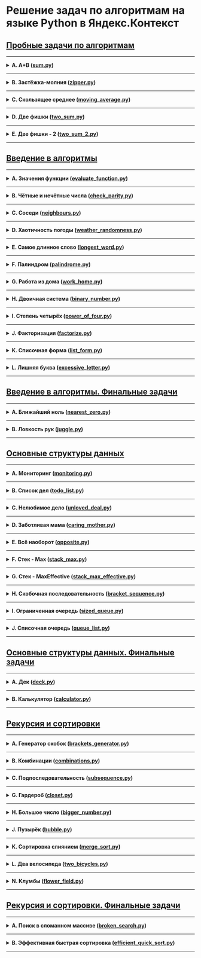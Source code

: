 # Решение задач по алгоритмам на языке Python в Яндекс.Контекст
## [Пробные задачи по алгоритмам](https://contest.yandex.ru/contest/26365/problems/)

---

<details>
  <summary>
    <b>
      A. A+B (<a href="sprint_0/sum.py">sum.py</a>)
    </b>
  </summary>

В задаче вам придётся прочитать два числа и сложить их. Результат необходимо
вывести на стандартный поток вывода или в файл, указанный в условии задачи.

### Формат ввода
В первой строке задано первое число, во второй – второе. Оба числа лежат в
диапазоне от −10<sup>9</sup> до 10<sup>9</sup>.

### Формат вывода
Выведите единственное число – результат сложения двух чисел.

### Пример 1
| Ввод      | Вывод |
|:----------|:------|
| 12<br/>90 | 102   |

### Пример 2
| Ввод         | Вывод |
|:-------------|:------|
| 200<br/>-200 | 0     |

### Пример 3
| Ввод                      |   Вывод    |
|---------------------------|:----------:|
| 1000000000<br/>1000000000 | 2000000000 |
</details>

---
<details>
  <summary>
    <b>
      B. Застёжка-молния (<a href="sprint_0/zipper.py">zipper.py</a>)
    </b>
  </summary>

Даны два массива чисел длины *n*. Составьте из них один массив длины *2n*, в
котором числа из входных массивов чередуются (первый - второй - первый -
второй - ...). При этом относительный порядок следования чисел из одного
массива должен быть сохранён.

### Формат ввода
В первой строке записано целое число *n* – длина каждого из массивов,
*1 ≤ n ≤ 1000*. Во второй строке записано n чисел из первого массива, через
пробел. В третьей строке – *n* чисел из второго массива. Значения всех чисел -
натуральные и не превосходят *1000*.

### Формат вывода
Выведите *2n* чисел из объединённого массива через пробел.

### Пример 1
| Ввод                  | Вывод       |
|:----------------------|:------------|
| 3<br/>1 2 3<br/>4 5 6 | 1 4 2 5 3 6 |

### Пример 2
| Ввод          | Вывод |
|:--------------|:------|
| 1<br/>1<br/>2 | 1 2   |

### Пример 3
| Ввод                  | Вывод       |
|:----------------------|:------------|
| 3<br/>1 8 9<br/>2 3 1 | 1 2 8 3 9 1 |
</details>

---
<details>
  <summary>
    <b>
      C. Скользящее среднее
      (<a href="sprint_0/moving_average.py">moving_average.py</a>)
    </b>
  </summary>

Вам дана статистика по числу запросов в секунду к вашему любимому
рекомендательному сервису. Измерения велись *n* секунд. В секунду *i* поступает
*q<sub>i</sub>* запросов. Примените метод скользящего среднего с длиной окна *k* к этим
данным и выведите результат.

### Формат ввода
В первой строке передаётся натуральное число *n*, количество секунд, в течение
которых велись измерения. *1 ≤ n ≤ 10<sup>5</sup>*. Во второй строке через
пробел записаны *n* целых неотрицательных чисел *q<sub>i</sub>*, каждое лежит
в диапазоне от *0* до *10<sup>3</sup>*. В третьей строке записано натуральное
число *k (1 ≤ k ≤ n)* - окно сглаживания.

### Формат вывода
Выведите через пробел результат применения метода скользящего среднего к серии
измерений. Должно быть выведено *n - k + 1* элементов, каждый элемент -
вещественное (дробное) число.

### Пример 1
| Ввод                      | Вывод           |
|:--------------------------|:----------------|
| 7<br/>1 2 3 4 5 6 7<br/>4 | 2.5 3.5 4.5 5.5 |

### Пример 2
| Ввод                          | Вывод                                                |
|:------------------------------|:-----------------------------------------------------|
| 9<br/>9 3 2 0 1 5 1 0 0<br/>3 | 4.6666666667 1.666666667 1 2 2.333333335 2 0.3333333 |

### Пример 3
| Ввод                  | Вывод |
|:----------------------|:------|
| 5<br/>1 2 3 4 5<br/>5 | 3     |
</details>

---
<details>
  <summary>
    <b>
      D. Две фишки (<a href="sprint_0/two_sum.py">two_sum.py</a>)
    </b>
  </summary>

Рита и Гоша играют в игру. У Риты есть *n* фишек, на каждой из которых написано
количество очков. Сначала Гоша называет число *k*, затем Рита должна выбрать
две фишки, сумма очков на которых равна заданному числу. Рите надоело искать
фишки самой, и она решила применить свои навыки программирования для решения
этой задачи. Помогите ей написать программу для поиска нужных фишек.

### Формат ввода
В первой строке записано количество фишек *n*, *2 ≤ n ≤ 10<sup>4<sup>*.
Во второй строке записано *n* целых чисел - очки на фишках Риты в диапазоне от
*-10<sup>5</sup>* до *10<sup>5</sup>*.
В третьей строке - загаданное Гошей целое число *k*,
*-10<sup>5</sup>* ≤ k ≤ *10<sup>5</sup>*.

### Формат вывода
Нужно вывести два числа - очки на двух фишках, в сумме дающие *k*.
Если таких пар несколько, то можно вывести любую из них.
Если таких пар не существует, то вывести «None».

### Пример 1
| Ввод                         | Вывод |
|:-----------------------------|:------|
| 6<br/>-1 -1 -9 -7 3 -6<br/>2 | -1 3  |

### Пример 2
| Ввод                            | Вывод |
|:--------------------------------|:------|
| 8<br/>6 2 8 -3 1 1 6 10<br/>100 | None  |
</details>

---
<details>
  <summary>
    <b>
      E. Две фишки - 2 (<a href="sprint_0/two_sum_2.py">two_sum_2.py</a>)
    </b>
  </summary>

Рита и Гоша играют в игру. У Риты есть *n* фишек, на каждой из которых написано
количество очков. Фишки лежат на столе в порядке неубывания очков на них.
Сначала Гоша называет число *k*, затем Рита должна выбрать две фишки, сумма
очков на которых равна заданному числу.

Рите надоело искать фишки самой, и она решила применить свои навыки
программирования для решения этой задачи. Помогите ей написать программу для
поиска нужных фишек. 

### Формат ввода
В первой строке записано количество фишек *n*, *2 ≤ n ≤ 10<sup>5<sup>*.
Во второй строке записано *n* целых чисел - очки на фишках Риты в диапазоне от
*-10<sup>5</sup>* до *10<sup>5</sup>*.
В третьей строке - загаданное Гошей целое число *k*,
*-10<sup>5</sup>* ≤ k ≤ *10<sup>5</sup>*.

### Формат вывода
Нужно вывести два числа - очки на двух фишках, в сумме дающие *k*.
Если таких пар несколько, то можно вывести любую из них.
Если таких пар не существует, то вывести «None».

### Пример 1
| Ввод                         | Вывод |
|:-----------------------------|:------|
| 6<br/>-9 -7 -6 -1 -1 3<br/>2 | -1 3  |

### Пример 2
| Ввод                            | Вывод |
|:--------------------------------|:------|
| 8<br/>-3 1 1 2 6 6 8 10<br/>100 | None  |
</details>

---
## [Введение в алгоритмы](https://contest.yandex.ru/contest/23389/problems/)

---
<details>
  <summary>
    <b>
      A. Значения функции
      (<a href="sprint_1/evaluate_function.py">evaluate_function.py</a>)
    </b>
  </summary>

Вася делает тест по математике: вычисляет значение функций в различных точках.
Стоит отличная погода, и друзья зовут Васю гулять. Но мальчик решил сначала
закончить тест и только после этого идти к друзьям. К сожалению, Вася пока не
умеет программировать. Зато вы умеете. Помогите Васе написать код функции,
вычисляющей *y = ax<sup>2</sup> + bx + c*. Напишите программу, которая будет по
коэффициентам *a, b, c* и числу *x* выводить значение функции в точке *x*.

### Формат ввода
На вход через пробел подаются целые числа *a, x, b, c*. В конце ввода находится
перенос строки. 

### Формат вывода
Выведите одно число — значение функции в точке *x*.

### Пример 1
| Ввод       | Вывод |
|:-----------|:------|
| -8 -5 -2 7 | -183  |

### Пример 2
| Ввод      | Вывод |
|:----------|:------|
| 8 2 9 -10 | 40    |
</details>

---
<details>
  <summary>
    <b>
      B. Чётные и нечётные числа
      (<a href="sprint_1/check_parity.py">check_parity.py</a>)
    </b>
  </summary>

Представьте себе онлайн-игру для поездки в метро: игрок нажимает на кнопку, и
на экране появляются три случайных числа. Если все три числа оказываются одной
чётности, игрок выигрывает.
Напишите программу, которая по трём числам определяет, выиграл игрок или нет.

### Формат ввода
В первой строке записаны три случайных целых числа *a, b и c*.
Числа не превосходят 10<sup>9</sup> по модулю.

### Формат вывода
Выведите «WIN», если игрок выиграл, и «FAIL» в противном случае.

### Пример 1
| Ввод   | Вывод  |
|:-------|:-------|
| 1 2 -3 | FAIL   |

### Пример 2
| Ввод   | Вывод |
|:-------|:------|
| 7 11 7 | WIN   |

### Пример 3
| Ввод   | Вывод |
|:-------|:------|
| 6 -2 0 | WIN   |
</details>

---
<details>
  <summary>
    <b>
      C. Соседи (<a href="sprint_1/neighbours.py">neighbours.py</a>)
    </b>
  </summary>

Дана матрица. Нужно написать функцию, которая для элемента возвращает всех его
соседей. Соседним считается элемент, находящийся от текущего на одну ячейку
влево, вправо, вверх или вниз. Диагональные элементы соседними не считаются.
Например, в матрице *A* соседними элементами для *(0, 0)* будут *2* и *0*. 
А для *(2, 1)* - *1, 2, 7, 7*.

![](./media/neighbours.png)

### Формат ввода
В первой строке задано *n* - количество строк матрицы. Во второй - количество
столбцов *m*. Числа *m* и *n* не превосходят *1000*. В следующих *n* строках
задана матрица. Элементы матрицы - целые числа, по модулю не превосходящие
*1000*. В последних двух строках записаны координаты элемента, соседей которого
нужно найти. Индексация начинается с нуля.

### Формат вывода
Напечатайте нужные числа в возрастающем порядке через пробел.

### Пример 1
| Ввод                                                        | Вывод |
|:------------------------------------------------------------|:------|
| 4<br/>3<br/>1 2 3<br/>0 2 6<br/>7 4 1<br/>2 7 0<br/>3<br/>0 | 7 7   |

### Пример 2
| Ввод                                                        | Вывод |
|:------------------------------------------------------------|:------|
| 4<br/>3<br/>1 2 3<br/>0 2 6<br/>7 4 1<br/>2 7 0<br/>0<br/>0 | 0 2   |
</details>

---
<details>
  <summary>
    <b>
      D. Хаотичность погоды 
      (<a href="sprint_1/weather_randomness.py">weather_randomness.py</a>)
    </b>
  </summary>

Метеорологическая служба вашего города решила исследовать погоду новым способом.
* Под **температурой воздуха** в конкретный день будем понимать максимальную
температуру в этот день. 
* Под **хаотичностью погоды** за *n* дней служба понимает количество дней, в
которые температура строго больше, чем в день до (если такой существует) и в
день после текущего (если такой существует). Например, если за 5 дней
максимальная температура воздуха составляла *[1, 2, 5, 4, 8]* градусов, то
хаотичность за этот период равна *2*: в 3-й и 5-й дни выполнялись описанные
условия.

Определите по ежедневным показаниям температуры хаотичность погоды за этот
период.
Заметим, что если число показаний *n = 1*, то единственный день будет хаотичным.

### Формат ввода
В первой строке дано число *n* – длина периода измерений в днях,
*1 ≤ n ≤ 10<sup>5</sup>*.
Во второй строке даны *n* целых чисел – значения температуры в каждый из *n*
дней. Значения температуры не превосходят *273* по модулю.

### Формат вывода
Выведите единственное число — хаотичность за данный период.

### Пример 1
| Ввод                    | Вывод |
|:------------------------|:------|
| 7<br/>-1 -10 -8 0 2 0 5 | 3     |

### Пример 2
| Ввод            | Вывод |
|:----------------|:------|
| 5<br/>1 2 5 4 8 | 2     |
</details>

---
<details>
  <summary>
    <b>
      E. Самое длинное слово
      (<a href="sprint_1/longest_word.py">longest_word.py</a>)
    </b>
  </summary>

Чтобы подготовиться к семинару, Гоше надо прочитать статью по эффективному
менеджменту. Так как Гоша хочет спланировать день заранее, ему необходимо
оценить сложность статьи. Он придумал такой метод оценки: берётся случайное
предложение из текста и в нём ищется самое длинное слово. Его длина и будет
условной сложностью статьи. Помогите Гоше справиться с этой задачей.

### Формат ввода
В первой строке дана длина текста *L (1 ≤ L ≤ 10<sup>5</sup>)*.
В следующей строке записан текст, состоящий из строчных латинских букв и
пробелов. Слово - последовательность букв, не разделённых пробелами.
Пробелы могут стоять в самом начале строки и в самом её конце. Текст
заканчивается переносом строки, этот символ не включается в число остальных
*L* символов.

### Формат вывода
В первой строке выведите самое длинное слово. Во второй строке выведите его
длину. Если подходящих слов несколько, выведите то, которое встречается раньше. 

### Пример 1
| Ввод                       | Вывод         |
|:---------------------------|:--------------|
| 19<br/>i love segment tree | segment<br/>7 |

### Пример 2
| Ввод                         | Вывод       |
|:-----------------------------|:------------|
| 21<br/>frog jumps from river | jumps<br/>5 |
</details>

---
<details>
  <summary>
    <b>
      F. Палиндром
      (<a href="sprint_1/palindrome.py">palindrome.py</a>)
    </b>
  </summary>

Помогите Васе понять, будет ли фраза палиндромом. Учитываются только буквы и
цифры, заглавные и строчные буквы считаются одинаковыми. Решение должно
работать за *O(N)*, где *N* - длина строки на входе.

### Формат ввода
В единственной строке записана фраза или слово. Буквы могут быть только
латинские. Длина текста не превосходит *20000* символов. Фраза может состоять
из строчных и прописных латинских букв, цифр, знаков препинания.

### Формат вывода
Выведите «True», если фраза является палиндромом, и «False», если не является.

### Пример 1
| Ввод                           | Вывод |
|:-------------------------------|:------|
| A man, a plan, a canal: Panama | True  |

### Пример 2
| Ввод | Вывод |
|:-----|:------|
| zo   | False |
</details>

---
<details>
  <summary>
    <b>
      G. Работа из дома
      (<a href="sprint_1/work_home.py">work_home.py</a>)
    </b>
  </summary>

Вася реализовал функцию, которая переводит целое число из десятичной системы в
двоичную. Но, кажется, она получилась не очень оптимальной. Попробуйте написать
более эффективную программу.

**Не используйте встроенные средства языка по переводу чисел в бинарное
представление.**

### Формат ввода
На вход подаётся целое число в диапазоне от *0* до *10000*.

### Формат вывода
Выведите двоичное представление этого числа.

### Пример 1
| Ввод | Вывод |
|:-----|:------|
| 5    | 101   |

### Пример 2
| Ввод | Вывод |
|:-----|:------|
| 14   | 1110  |
</details>

---
<details>
  <summary>
    <b>
      H. Двоичная система
      (<a href="sprint_1/binary_number.py">binary_number.py</a>)
    </b>
  </summary>

Тимофей записал два числа в двоичной системе счисления и попросил Гошу вывести
их сумму, также в двоичной системе. Встроенную в язык программирования
возможность сложения двоичных чисел применять нельзя. Помогите Гоше решить
задачу. Решение должно работать за *O(N)*, где *N* – количество разрядов
максимального числа на входе.

### Формат ввода
Два числа в двоичной системе счисления, каждое на отдельной строке. Длина
каждого числа не превосходит *10 000* символов. 

### Формат вывода
Одно число в двоичной системе счисления.

### Пример 1
| Ввод          | Вывод |
|:--------------|:------|
| 1010<br/>1011 | 10101 |

### Пример 2
| Ввод    | Вывод |
|:--------|:------|
| 1<br/>1 | 10    |
</details>

---
<details>
  <summary>
    <b>
      I. Степень четырёх
      (<a href="sprint_1/power_of_four.py">power_of_four.py</a>)
    </b>
  </summary>

Напишите программу, которая определяет, будет ли положительное целое число
степенью четвёрки.

Подсказка: степенью четвёрки будут все числа вида 4<sup>n</sup>, где *n* –
целое неотрицательное число.

### Формат ввода
На вход подаётся целое число в диапазоне от *1* до *10000*.

### Формат вывода
Выведите «True», если число является степенью четырёх, «False» - в обратном
случае.

### Пример 1
| Ввод | Вывод |
|:-----|:------|
| 15   | False |

### Пример 2
| Ввод | Вывод |
|:-----|:------|
| 16   | True  |
</details>

---
<details>
  <summary>
    <b>
      J. Факторизация
      (<a href="sprint_1/factorize.py">factorize.py</a>)
    </b>
  </summary>

Основная теорема арифметики говорит: любое число раскладывается на произведение
простых множителей единственным образом, с точностью до их перестановки.
Например:
* Число *8* можно представить как *2 × 2 × 2*.
* Число *50* – как *2 × 5 × 5* (или *5 × 5 × 2*, или *5 × 2 × 5*).
Три варианта отличаются лишь порядком следования множителей.

Разложение числа на простые множители называется факторизацией числа.

Напишите программу, которая производит факторизацию переданного числа.

### Формат ввода
В единственной строке дано число *n (2 ≤ n ≤ 10<sup>9</sup>)*, которое нужно
факторизовать.

### Формат вывода
Выведите в порядке неубывания простые множители, на которые раскладывается
число *n*.

### Пример 1
| Ввод | Вывод |
|:-----|:------|
| 8    | 2 2 2 |

### Пример 2
| Ввод | Вывод |
|:-----|:------|
| 13   | 13    |

### Пример 3
| Ввод | Вывод   |
|:-----|:--------|
| 100  | 2 2 5 5 |
</details>

---
<details>
  <summary>
    <b>
      K. Списочная форма
      (<a href="sprint_1/list_form.py">list_form.py</a>)
    </b>
  </summary>

Вася просил Аллу помочь решить задачу. На этот раз по информатике.
Для неотрицательного целого числа *X* списочная форма – это массив его цифр
слева направо. К примеру, для 1231 списочная форма будет [1,2,3,1].
На вход подаётся количество цифр числа *Х*, списочная форма неотрицательного
числа *Х* и неотрицательное число *K*. Числа *К* и *Х* не превосходят *10000*.

Нужно вернуть списочную форму числа *X + K*.

### Формат ввода
В первой строке — длина списочной формы числа *X*. На следующей строке — 
сама списочная форма с цифрами записанными через пробел. В последней строке
записано число *K, 0 ≤ K ≤ 10000*.

### Формат вывода
Выведите списочную форму числа *X+K*.

### Пример 1
| Ввод                 | Вывод   |
|:---------------------|:--------|
| 4<br/>1 2 0 0<br/>34 | 1 2 3 4 |

### Пример 2
| Ввод             | Вывод |
|:-----------------|:------|
| 2<br/>9 5<br/>17 | 1 1 2 |
</details>

---
<details>
  <summary>
    <b>
      L. Лишняя буква
      (<a href="sprint_1/excessive_letter.py">excessive_letter.py</a>)
    </b>
  </summary>

Васе очень нравятся задачи про строки, поэтому он придумал свою. Есть 2 строки
*s* и *t*, состоящие только из строчных букв. Строка *t* получена
перемешиванием букв строки *s* и добавлением 1 буквы в случайную позицию.
Нужно найти добавленную букву. 

### Формат ввода
На вход подаются строки *s* и *t*, разделённые переносом строки. Длины строк не
превосходят *1000* символов. Строки не бывают пустыми. 

### Формат вывода
Выведите лишнюю букву.

### Пример 1
| Ввод           | Вывод |
|:---------------|:------|
| abcd<br/>abcde | e     |

### Пример 2
| Ввод       | Вывод |
|:-----------|:------|
| go<br/>ogg | g     |

### Пример 3
| Ввод             | Вывод |
|:-----------------|:------|
| xtkpx<br/>xkctpx | c     |
</details>

---
## [Введение в алгоритмы. Финальные задачи](https://contest.yandex.ru/contest/23390/problems/)

---
<details>
  <summary>
    <b>
      A. Ближайший ноль
      (<a href="sprint_1/final/nearest_zero.py">nearest_zero.py</a>)
    </b>
  </summary>

Тимофей ищет место, чтобы построить себе дом. Улица, на которой он хочет жить,
имеет длину *n*, то есть состоит из *n* одинаковых идущих подряд участков.
Каждый участок либо пустой, либо на нём уже построен дом.

Общительный Тимофей не хочет жить далеко от других людей на этой улице.
Поэтому ему важно для каждого участка знать расстояние до ближайшего пустого
участка. Если участок пустой, эта величина будет равна нулю - расстояние до
самого себя.

Помогите Тимофею посчитать искомые расстояния. Для этого у вас есть карта
улицы. Дома в городе Тимофея нумеровались в том порядке, в котором строились,
поэтому их номера на карте никак не упорядочены. Пустые участки обозначены
нулями.

### Формат ввода
В первой строке дана длина улицы - *n (1 ≤ n ≤ 10<sup>6</sup>)*. В следующей
строке записаны n целых неотрицательных чисел - номера домов и обозначения
пустых участков на карте (нули). Гарантируется, что в последовательности есть
хотя бы один ноль. Номера домов (положительные числа) уникальны и не
превосходят 10<sup>9</sup>.

### Формат вывода
Для каждого из участков выведите расстояние до ближайшего нуля. Числа выводите
в одну строку, разделяя их пробелами.

### Пример 1
| Ввод            | Вывод     |
|:----------------|:----------|
| 5<br/>0 1 4 9 0 | 0 1 2 1 0 |

### Пример 2
| Ввод               | Вывод       |
|:-------------------|:------------|
| 6<br/>0 7 9 4 8 20 | 0 1 2 3 4 5 |
</details>

---
<details>
  <summary>
    <b>
      B. Ловкость рук
      (<a href="sprint_1/final/juggle.py">juggle.py</a>)
    </b>
  </summary>

Игра «Тренажёр для скоростной печати» представляет собой поле из клавиш 4x4.
В нём на каждом раунде появляется конфигурация цифр и точек. На клавише
написана либо точка, либо цифра от 1 до 9.

В момент времени *t* игрок должен одновременно нажать на все клавиши, на
которых написана цифра *t*. Гоша и Тимофей могут нажать в один момент времени
на *k* клавиш каждый. Если в момент времени *t* нажаты все нужные клавиши, то
игроки получают 1 балл.

Найдите число баллов, которое смогут заработать Гоша и Тимофей, если будут
нажимать на клавиши вдвоем.

![](./media/juggle.png)

### Формат ввода
В первой строке дано целое число *k (1 ≤ k ≤ 5)*.

В четырёх следующих строках задан вид тренажера - по 4 символа в каждой строке.
Каждый символ - либо точка, либо цифра от 1 до 9. Символы одной строки идут
подряд и не разделены пробелами.

### Формат вывода
Выведите единственное число - максимальное количество баллов, которое смогут
набрать Гоша и Тимофей.

### Пример 1
| Ввод                                  | Вывод |
|:--------------------------------------|:------|
| 3<br/>1231<br/>2..2<br/>2..2<br/>2..2 | 2     |

### Пример 2
| Ввод                                  | Вывод |
|:--------------------------------------|:------|
| 4<br/>1111<br/>9999<br/>1111<br/>9911 | 1     |

### Пример 3
| Ввод                                  | Вывод |
|:--------------------------------------|:------|
| 4<br/>1111<br/>1111<br/>1111<br/>1111 | 0     |
</details>

---
## [Основные структуры данных](https://contest.yandex.ru/contest/23758/problems/)

---
<details>
  <summary>
    <b>
      A. Мониторинг
      (<a href="sprint_2/monitoring.py">monitoring.py</a>)
    </b>
  </summary>

Алла получила задание, связанное с мониторингом работы различных серверов.
Требуется понять, сколько времени обрабатываются определённые запросы на
конкретных серверах. Эту информацию нужно хранить в матрице, где номер столбца
соответствуют идентификатору запроса, а номер строки - идентификатору сервера.
Алла перепутала строки и столбцы местами. С каждым бывает. Помогите ей
исправить баг. Есть матрица размера *m × n*. Нужно написать функцию, которая
её транспонирует.

Транспонированная матрица получается из исходной заменой строк на столбцы.

Например, для матрицы *А* (слева) транспонированной будет следующая матрица
(справа):

![](./media/monitoring.png)

### Формат ввода
В первой строке задано число *n* - количество строк матрицы.
Во второй строке задано *m* - число столбцов, *m* и *n* не превосходят *1000*.
В следующих *n* строках задана матрица. Числа в ней не превосходят по модулю
*1000*. 

### Формат вывода
Напечатайте транспонированную матрицу в том же формате, который задан во
входных данных. Каждая строка матрицы выводится на отдельной строке, элементы
разделяются пробелами. 

### Пример 1
| Ввод                                            | Вывод                           |
|:------------------------------------------------|:--------------------------------|
| 4<br/>3<br/>1 2 3<br/>0 2 6<br/>7 4 1<br/>2 7 0 | 1 0 7 2<br/>2 2 4 7<br/>3 6 1 0 |

### Пример 2
| Ввод                                                                                                                                                       | Вывод                                                                                                                          |
|:-----------------------------------------------------------------------------------------------------------------------------------------------------------|:-------------------------------------------------------------------------------------------------------------------------------|
| 9<br/>5<br/>-7 -1 0 -4 -9<br/>5 -1 2 2 9<br/>3 1 -8 -1 -7<br/>9 0 8 -8 -1<br/>2 4 5 2 8<br/>-7 10 0 -4 -8<br/>-3 10 -7 10 3<br/>1 6 -7 -5 9<br/>-1 9 9 1 9 | -7 5 3 9 2 -7 -3 1 -1<br/>-1 -1 1 0 4 10 10 6 9<br/>0 2 -8 8 5 0 -7 -7 9<br/>-4 2 -1 -8 2 -4 10 -5 1<br/>-9 9 -7 -1 8 -8 3 9 9 |
</details>

---
<details>
  <summary>
    <b>
      B. Список дел
      (<a href="sprint_2/todo_list.py">todo_list.py</a>)
    </b>
  </summary>

Васе нужно распечатать свой список дел на сегодня. Помогите ему: напишите
функцию, которая печатает все его дела. Известно, что дел у Васи не больше
*5000*.

**Внимание**: в этой задаче не нужно считывать входные данные. Нужно
написать только функцию, которая принимает на вход голову списка и печатает его
элементы. Ниже дано описание структуры, которая задаёт узел списка. 

**Решение надо отправлять только в виде файла с расширением, которое
соответствует вашему языку. Иначе даже корректно написанное решение не пройдет
тесты.**

### Формат ввода
В качестве ответа сдайте только код функции, которая печатает элементы списка.
Длина списка не превосходит **5000** элементов. Список не бывает пустым.
Следуйте следующим правилам при отправке решений:
* По умолчанию выбран компилятор Make, выбор компилятора в данной задаче
недоступен.
* Решение нужно отправлять в виде файла с расширением соответствующем 
языку программирования. Нельзя использовать наименование файла - «solution». 

### Формат вывода
Функция должна напечатать элементы списка по одному в строке.
</details>

---
<details>
  <summary>
    <b>
      C. Нелюбимое дело
      (<a href="sprint_2/unloved_deal.py">unloved_deal.py</a>)
    </b>
  </summary>

Вася размышляет, что ему можно не делать из того списка дел, который он
составил. Но, кажется, все пункты очень важные! Вася решает загадать число и
удалить дело, которое идёт под этим номером. Список дел представлен в виде
односвязного списка. Напишите функцию solution, которая принимает на вход
голову списка и номер удаляемого дела и возвращает голову обновлённого списка.

**Внимание**: в этой задаче не нужно считывать входные данные. Нужно написать
только функцию, которая принимает на вход голову списка и номер удаляемого
элемента и возвращает голову обновлённого списка.

**Решение надо отправлять только в виде файла с расширением, которое
соответствует вашему языку. Иначе даже корректно написанное решение не пройдет
тесты.**

### Формат ввода
В качестве ответа сдайте только код функции, которая печатает элементы списка.
Длина списка не превосходит *5000* элементов. Список не бывает пустым.
Следуйте следующим правилам при отправке решений:
* По умолчанию выбран компилятор Make, выбор компилятора в данной задаче
недоступен.
* Решение нужно отправлять в виде файла с расширением соответствующем 
языку программирования. Нельзя использовать наименование файла - «solution». 

### Формат вывода
Верните голову списка, в котором удален нужный элемент.

</details>

---
<details>
  <summary>
    <b>
      D. Заботливая мама
      (<a href="sprint_2/caring_mother.py">caring_mother.py</a>)
    </b>
  </summary>

Мама Васи хочет знать, что сын планирует делать и когда. Помогите ей: напишите
функцию solution, определяющую индекс первого вхождения передаваемого ей на
вход значения в связном списке, если значение присутствует.

**Внимание**: в этой задаче не нужно считывать входные данные. Нужно написать
только функцию, которая принимает на вход голову списка и искомый элемент, а
возвращает целое число - индекс найденного элемента или -1.

**Решение надо отправлять только в виде файла с расширением, которое
соответствует вашему языку. Иначе даже корректно написанное решение не пройдет
тесты.**

### Формат ввода
В качестве ответа сдайте только код функции, которая печатает элементы списка.
Длина списка не превосходит **10000** элементов. Список не бывает пустым.
Следуйте следующим правилам при отправке решений:
* По умолчанию выбран компилятор Make, выбор компилятора в данной задаче
недоступен.
* Решение нужно отправлять в виде файла с расширением соответствующем 
языку программирования. Нельзя использовать наименование файла - «solution». 

### Формат вывода
Функция возвращает индекс первого вхождения искомого элемента в список
(индексация начинается с нуля). Если элемент не найден, нужно вернуть -1. 

</details>

---
<details>
  <summary>
    <b>
      E. Всё наоборот
      (<a href="sprint_2/opposite.py">opposite.py</a>)
    </b>
  </summary>

Вася решил запутать маму - делать дела в обратном порядке. Список его дел
теперь хранится в двусвязном списке. Напишите функцию, которая вернёт список в
обратном порядке.

**Внимание**: в этой задаче не нужно считывать входные данные. Нужно написать
только функцию, которая принимает на вход голову двусвязного списка и
возвращает голову перевёрнутого списка. Ниже дано описание структуры, которая
задаёт вершину списка.

**Решение надо отправлять только в виде файла с расширением, которое
соответствует вашему языку. Иначе даже корректно написанное решение не пройдет
тесты.**

### Формат ввода
В качестве ответа сдайте только код функции, которая печатает элементы списка.
Длина списка не превосходит **1000** элементов. Список не бывает пустым.
Следуйте следующим правилам при отправке решений:
* По умолчанию выбран компилятор Make, выбор компилятора в данной задаче
недоступен.
* Решение нужно отправлять в виде файла с расширением соответствующем 
языку программирования. Нельзя использовать наименование файла - «solution».

### Формат вывода
Функция должна вернуть голову развернутого списка.
</details>

---
<details>
  <summary>
    <b>
      F. Стек - Max
      (<a href="sprint_2/stack_max.py">stack_max.py</a>)
    </b>
  </summary>

Нужно реализовать класс StackMax, который поддерживает операцию определения
максимума среди всех элементов в стеке. Класс должен поддерживать операции
push(x), где x - целое число, pop() и get_max().

### Формат ввода
В первой строке записано одно число n - количество команд, которое не
превосходит *10000*. В следующих n строках идут команды. Команды могут быть
следующих видов:
* push(x) - добавить число x в стек;
* pop() - удалить число с вершины стека;
* get_max() - напечатать максимальное число в стеке;

Если стек пуст, при вызове команды get_max() нужно напечатать «None», для
команды pop() - «error».

### Формат вывода
Для каждой команды get_max() напечатайте результат её выполнения. Если стек
пустой, для команды get_max() напечатайте «None». Если происходит удаление из
пустого стека - напечатайте «error». 

### Пример 1
| Ввод                                                                                     | Вывод              |
|:-----------------------------------------------------------------------------------------|:-------------------|
| 8<br/>get_max<br/>push 7<br/>pop<br/>push -2<br/>push -1<br/>pop<br/>get_max<br/>get_max | None<br/>-2<br/>-2 |

### Пример 2
| Ввод                                                                      | Вывод                                     |
|:--------------------------------------------------------------------------|:------------------------------------------|
| 7<br/>get_max<br/>pop<br/>pop<br/>pop<br/>push 10<br/>get_max<br/>push -9 | None<br/>error<br/>error<br/>error<br/>10 |
</details>

---
<details>
  <summary>
    <b>
      G. Стек - MaxEffective
      (<a href="sprint_2/stack_max_effective.py">stack_max_effective.py</a>)
    </b>
  </summary>

Реализуйте класс StackMaxEffective, поддерживающий операцию определения
максимума среди элементов в стеке. Сложность операции должна быть *O(1)*. Для
пустого стека операция должна возвращать None. При этом push(x) и pop() также
должны выполняться за константное время.

### Формат ввода
В первой строке записано одно число - количество команд, оно не превосходит
*100000*. Далее идут команды по одной в строке. Команды могут быть следующих
видов:
* push(x) - добавить число x в стек;
* pop() - удалить число с вершины стека;
* get_max() - напечатать максимальное число в стеке;

Если стек пуст, при вызове команды get_max нужно напечатать «None», для команды
pop - «error». 

### Формат вывода
Для каждой команды get_max() напечатайте результат её выполнения. Если стек
пустой, для команды get_max() напечатайте «None». Если происходит удаление из
пустого стека - напечатайте «error». 

### Пример 1
| Ввод                                                                                                 | Вывод                          |
|:-----------------------------------------------------------------------------------------------------|:-------------------------------|
| 10<br/>pop<br/>pop<br/>push 4<br/>push -5<br/>push 7<br/>pop<br/>pop<br/>get_max<br/>pop<br/>get_max | error<br/>error<br/>4<br/>None |

### Пример 2
| Ввод                                                                                                          | Вывод                         |
|:--------------------------------------------------------------------------------------------------------------|:------------------------------|
| 10<br/>get_max<br/>push -6<br/>pop<br/>pop<br/>get_max<br/>push 2<br/>get_max<br/>pop<br/>push -2<br/>push -6 | None<br/>error<br/>None<br/>2 |
</details>

---
<details>
  <summary>
    <b>
      H. Скобочная последовательность
      (<a href="sprint_2/bracket_sequence.py">bracket_sequence.py</a>)
    </b>
  </summary>

Вот какую задачу Тимофей предложил на собеседовании одному из кандидатов. Если
вы с ней ещё не сталкивались, то наверняка столкнётесь - она довольно
популярная. Дана скобочная последовательность. Нужно определить, правильная ли
она.

Будем придерживаться такого определения:
* пустая строка - правильная скобочная последовательность;
* правильная скобочная последовательность, взятая в скобки одного типа, -
правильная скобочная последовательность;
* правильная скобочная последовательность с приписанной слева или справа
правильной скобочной последовательностью - тоже правильная.

На вход подаётся последовательность из скобок трёх видов: [], (), {}.

Напишите функцию is_correct_bracket_seq, которая принимает на вход скобочную
последовательность и возвращает True, если последовательность правильная, а
иначе False.

### Формат ввода
На вход подаётся одна строка, содержащая скобочную последовательность. Скобки
записаны подряд, без пробелов.

### Формат вывода
Выведите «True» или «False».

### Пример 1
| Ввод   | Вывод |
|:-------|:------|
| {[()]} | True  |

### Пример 2
| Ввод | Вывод |
|:-----|:------|
| ()   | True  |
</details>

---
<details>
  <summary>
    <b>
      I. Ограниченная очередь
      (<a href="sprint_2/sized_queue.py">sized_queue.py</a>)
    </b>
  </summary>

Астрологи объявили день очередей ограниченного размера. Тимофею нужно написать
класс MyQueueSized, который принимает параметр max_size, означающий максимально
допустимое количество элементов в очереди.

Помогите ему - реализуйте программу, которая будет эмулировать работу такой
очереди. Функции, которые надо поддержать, описаны в формате ввода.

### Формат ввода
В первой строке записано одно число - количество команд, оно не превосходит
*5000*. Во второй строке задан максимально допустимый размер очереди, он не
*5001*. превосходит *5000*. Далее идут команды по одной на строке. Команды могут
*5002*. быть следующих видов:
* push(x) - добавить число x в очередь;
* pop() - удалить число из очереди и вывести на печать;
* peek() - напечатать первое число в очереди;
* size() - вернуть размер очереди.

При превышении допустимого размера очереди нужно вывести «error». При вызове
операций pop() или peek() для пустой очереди нужно вывести «None».

### Формат вывода
Напечатайте результаты выполнения нужных команд, по одному на строке.

### Пример 1
| Ввод                                                                                  | Вывод                                  |
|:--------------------------------------------------------------------------------------|:---------------------------------------|
| 8<br/>2<br/>peek<br/>push 5<br/>push 2<br/>peek<br/>size<br/>size<br/>push 1<br/>size | None<br/>5<br/>2<br/>2<br/>error<br/>2 |

### Пример 2
| Ввод                                                                                                         | Вывод                                             |
|:-------------------------------------------------------------------------------------------------------------|:--------------------------------------------------|
| 10<br/>1<br/>push 1<br/>size<br/>push 3<br/>size<br/>push 1<br/>pop<br/>push 1<br/>pop<br/>push 3<br/>push 3 | 1<br/>error<br/>1<br/>error<br/>1<br/>1<br/>error |
</details>

---
<details>
  <summary>
    <b>
      J. Списочная очередь
      (<a href="sprint_2/queue_list.py">queue_list.py</a>)
    </b>
  </summary>

Любимый вариант очереди Тимофея - очередь, написанная с использованием связного
списка. Помогите ему с реализацией. Очередь должна поддерживать выполнение трёх
команд:
* get() - вывести элемент, находящийся в голове очереди, и удалить его. Если
очередь пуста, то вывести «error»;
* put(x) - добавить число x в очередь;
* size() - вывести текущий размер очереди.

### Формат ввода
В первой строке записано количество команд *n* — целое число, не превосходящее
*1000*. В каждой из следующих *n* строк записаны команды по одной строке. 

### Формат вывода
Выведите ответ на каждый запрос по одному в строке.

### Пример 1
| Ввод                                                                                             | Вывод                                             |
|:-------------------------------------------------------------------------------------------------|:--------------------------------------------------|
| 10<br/>put -34<br/>put -23<br/>get<br/>size<br/>get<br/>size<br/>get<br/>get<br/>put 80<br/>size | -34<br/>1<br/>-23<br/>0<br/>error<br/>error<br/>1 |

### Пример 2
| Ввод                                                       | Вывод                  |
|:-----------------------------------------------------------|:-----------------------|
| 6<br/>put -66<br/>put 98<br/>size<br/>size<br/>get<br/>get | 2<br/>2<br/>-66<br/>98 |

### Пример 3
| Ввод                                                                                 | Вывод                                      |
|:-------------------------------------------------------------------------------------|:-------------------------------------------|
| 9<br/>get<br/>size<br/>put 74<br/>get<br/>size<br/>put 90<br/>size<br/>size<br/>size | error<br/>0<br/>74<br/>0<br/>1<br/>1<br/>1 |

### Примечания
Все операции должны выполняться за O(1).
</details>

---
## [Основные структуры данных. Финальные задачи](https://contest.yandex.ru/contest/23759/problems/)

---
<details>
  <summary>
    <b>
      A. Дек
      (<a href="sprint_2/final/deck.py">deck.py</a>)
    </b>
  </summary>

Гоша реализовал структуру данных Дек, максимальный размер которого определяется
заданным числом. Методы push_back(x), push_front(x), pop_back(), pop_front()
работали корректно. Но, если в деке было много элементов, программа работала
очень долго. Дело в том, что не все операции выполнялись за *O(1)*. Помогите
Гоше! Напишите эффективную реализацию.

**Внимание: при реализации используйте кольцевой буфер**.

### Формат ввода
В первой строке записано количество команд *n* - целое число, не превосходящее
*100000*. Во второй строке записано число *m* - максимальный размер дека. Он
не превосходит *50000*. В следующих *n* строках записана одна из команд:
* push_back(value) - добавить элемент в конец дека. Если в деке уже находится
максимальное число элементов, вывести «error»;
* push_front(value) - добавить элемент в начало дека. Если в деке уже находится
максимальное число элементов, вывести «error»;
* pop_front() - вывести первый элемент дека и удалить его. Если дек был пуст,
то вывести «error»;
* pop_back() - вывести последний элемент дека и удалить его. Если дек был пуст,
то вывести «error».

Value - целое число, по модулю не превосходящее 1000. 

### Формат вывода
Выведите результат выполнения каждой команды на отдельной строке. Для успешных
запросов push_back(x) и push_front(x) ничего выводить не надо. 

### Пример 1
| Ввод                                                                      | Вывод        |
|:--------------------------------------------------------------------------|:-------------|
| 4<br/>4<br/>push_front 861<br/>push_front -819<br/>pop_back<br/>pop_back  | 861<br/>-819 |

### Пример 2
| Ввод                                                                                                                     | Вывод              |
|:-------------------------------------------------------------------------------------------------------------------------|:-------------------|
| 7<br/>10<br/>push_front -855<br/>push_front 0<br/>pop_back<br/>pop_back<br/>push_back 844<br/>pop_back<br/>push_back 823 | -855<br/>0<br/>844 |

### Пример 3
| Ввод                                                                                                          | Вывод      |
|:--------------------------------------------------------------------------------------------------------------|:-----------|
| 6<br/>6<br/>push_front -201<br/>push_back 959<br/>push_back 102<br/>push_front 20<br/>pop_front<br/>pop_back  | 20<br/>102 |
</details>

---
<details>
  <summary>
    <b>
      B. Калькулятор
      (<a href="sprint_2/final/calculator.py">calculator.py</a>)
    </b>
  </summary>

Задание связано с обратной польской нотацией. Она используется для парсинга
арифметических выражений. Еще её иногда называют постфиксной нотацией. В
постфиксной нотации операнды расположены перед знаками операций.
```
Пример 1:
3 4 +
означает 3 + 4 и равно 7
```
```
Пример 2:
12 5 /
Так как деление целочисленное, то в результате получим 2.
```
```
Пример 3:
10 2 4 * -
означает 10 - 2 * 4 и равно 2
```
Разберём последний пример подробнее:

Знак * стоит сразу после чисел *2* и *4*, значит к ним нужно применить
операцию, которую этот знак обозначает, то есть перемножить эти два числа. В
результате получим *8*.

После этого выражение приобретёт вид:
```
10 8 -
```
Операцию «минус» нужно применить к двум идущим перед ней числам, то есть *10* 
и *8*. В итоге получаем *2*.

Рассмотрим алгоритм более подробно. Для его реализации будем использовать стек.

1. Для вычисления значения выражения, записанного в обратной польской нотации,
нужно считывать выражение слева направо и придерживаться следующих шагов:
Обработка входного символа:
   * Если на вход подан операнд, он помещается на вершину стека. 
   * Если на вход подан знак операции, то эта операция выполняется над
   требуемым количеством значений, взятых из стека в порядке добавления.
   Результат выполненной операции помещается на вершину стека.
2. Если входной набор символов обработан не полностью, перейти к шагу 1.
3. После полной обработки входного набора символов результат вычисления
выражения находится в вершине стека. Если в стеке осталось несколько чисел,
то надо вывести только верхний элемент.

**Замечание про отрицательные числа и деление**: в этой задаче под делением
понимается математическое целочисленное деление. Это значит, что округление
всегда происходит вниз. А именно: если *a / b = c*, то *b ⋅ c* - это наибольшее
число, которое не превосходит a и одновременно делится без остатка на b.

Например, *-1 / 3 = -1*.

В текущей задаче гарантируется, что деления на отрицательное число нет.

### Формат ввода
В единственной строке дано выражение, записанное в обратной польской нотации.
Числа и арифметические операции записаны через пробел.

На вход могут подаваться операции: +, -, *, / и числа, по модулю не
превосходящие *10000*.

Гарантируется, что значение промежуточных выражений в тестовых данных по модулю
не больше *50000*.

### Формат вывода
Выведите единственное число - значение выражения.

### Пример 1
| Ввод      | Вывод |
|:----------|:------|
| 2 1 + 3 * | 9     |

### Пример 2
| Ввод          | Вывод |
|:--------------|:------|
| 7 2 + 4 * 2 + | 38    |
</details>

---
## [Рекурсия и сортировки](https://contest.yandex.ru/contest/24734/problems/)

---
<details>
  <summary>
    <b>
      A. Генератор скобок
      (<a href="sprint_3/brackets_generator.py">brackets_generator.py</a>)
    </b>
  </summary>

Рита по поручению Тимофея наводит порядок в правильных скобочных
последовательностях (ПСП), состоящих только из круглых скобок (). Для этого ей
надо сгенерировать все ПСП длины *2n* в алфавитном порядке - алфавит состоит
из ( и ) и открывающая скобка идёт раньше закрывающей.

Помогите Рите - напишите программу, которая по заданному n выведет все ПСП в
нужном порядке.

Рассмотрим второй пример. Надо вывести ПСП из четырёх символов. Таких всего две:
```
(())
()()
```
(()) идёт раньше ()(), так как первый символ у них одинаковый, а на второй
позиции у первой ПСП стоит (, который идёт раньше ).

### Формат ввода
На вход функция принимает *n* - целое число от *0* до *10*.

### Формат вывода
Функция должна напечатать все возможные скобочные последовательности заданной
длины в алфавитном (лексикографическом) порядке.

### Пример 1
| Ввод | Вывод                                              |
|:-----|:---------------------------------------------------|
| 3    | ((()))<br/>(()())<br/>(())()<br/>()(())<br/>()()() |

### Пример 2
| Ввод | Вывод         |
|:-----|:--------------|
| 2    | (())<br/>()() |
</details>

---
<details>
  <summary>
    <b>
      B. Комбинации
      (<a href="sprint_3/combinations.py">combinations.py</a>)
    </b>
  </summary>

На клавиатуре старых мобильных телефонов каждой цифре соответствовало несколько
букв. Примерно так:
```
2:'abc'
3:'def'
4:'ghi'
5:'jkl'
6:'mno'
7:'pqrs'
8:'tuv'
9:'wxyz'
```
Вам известно в каком порядке были нажаты кнопки телефона, без учета повторов.
Напечатайте все комбинации букв, которые можно набрать такой
последовательностью нажатий.

![](./media/combinations.png)

### Формат ввода
На вход подается строка, состоящая из цифр 2-9 включительно. Длина строки не
превосходит *10* символов. 

### Формат вывода
Выведите все возможные комбинации букв через пробел.

### Пример 1
| Ввод | Вывод                      |
|:-----|:---------------------------|
| 23   | ad ae af bd be bf cd ce cf |

### Пример 2
| Ввод | Вывод                               |
|:-----|:------------------------------------|
| 92   | wa wb wc xa xb xc ya yb yc za zb zc |
</details>

---
<details>
  <summary>
    <b>
      C. Подпоследовательность
      (<a href="sprint_3/subsequence.py">subsequence.py</a>)
    </b>
  </summary>

Гоша любит играть в игру «Подпоследовательность»: даны 2 строки, и нужно
понять, является ли первая из них подпоследовательностью второй. Когда строки
достаточно длинные, очень трудно получить ответ на этот вопрос, просто
посмотрев на них. Помогите Гоше написать функцию, которая решает эту задачу. 

### Формат ввода
В первой строке записана строка *s*.
Во второй - строка *t*.

Обе строки состоят из маленьких латинских букв, длины строк не превосходят
*150000*. Строки не могут быть пустыми.

### Формат вывода
Выведите True, если *s* является подпоследовательностью *t*, иначе - False.

### Пример 1
| Ввод             | Вывод |
|:-----------------|:------|
| abc<br/>ahbgdcu  | True  |

### Пример 2
| Ввод          | Вывод |
|:--------------|:------|
| abcp<br/>ahpc | False |
</details>

---
<details>
  <summary>
    <b>
      G. Гардероб
      (<a href="sprint_3/closet.py">closet.py</a>)
    </b>
  </summary>

Рита решила оставить у себя одежду только трёх цветов: розового, жёлтого и
малинового. После того как вещи других расцветок были убраны, Рита захотела
отсортировать свой новый гардероб по цветам. Сначала должны идти вещи розового
цвета, потом - жёлтого, и в конце - малинового. Помогите Рите справиться с
этой задачей.

Примечание: попробуйте решить задачу за один проход по массиву!

### Формат ввода
В первой строке задано количество предметов в гардеробе: *n* - оно не
превосходит *1000000*. Во второй строке даётся массив, в котором указан цвет
для каждого предмета. Розовый цвет обозначен *0*, жёлтый - *1*, малиновый - *2*. 

### Формат вывода
Нужно вывести в строку через пробел цвета предметов в правильном порядке.

### Пример 1
| Ввод                | Вывод         |
|:--------------------|:--------------|
| 7<br/>0 2 1 2 0 0 1 | 0 0 0 1 1 2 2 |

### Пример 2
| Ввод            | Вывод     |
|:----------------|:----------|
| 5<br/>2 1 2 0 1 | 0 1 1 2 2 |

### Пример 3
| Ввод              | Вывод       |
|:------------------|:------------|
| 6<br/>2 1 1 2 0 2 | 0 1 1 2 2 2 |
</details>

---
<details>
  <summary>
    <b>
      H. Большое число
      (<a href="sprint_3/bigger_number.py">bigger_number.py</a>)
    </b>
  </summary>

Вечером ребята решили поиграть в игру «Большое число».
Даны числа. Нужно определить, какое самое большое число можно из них составить.

### Формат ввода
В первой строке записано *n* - количество чисел. Оно не превосходит *100*.
Во второй строке через пробел записаны n неотрицательных чисел, каждое из
которых не превосходит *1000*. 

### Формат вывода
Нужно вывести самое большое число, которое можно составить из данных чисел.

### Пример 1
| Ввод          | Вывод |
|:--------------|:------|
| 3<br/>15 56 2 | 56215 |

### Пример 2
| Ввод          | Вывод |
|:--------------|:------|
| 3<br/>1 783 2 | 78321 |

### Пример 3
| Ввод             | Вывод  |
|:-----------------|:-------|
| 5<br/>2 4 5 2 10 | 542210 |
</details>

---
<details>
  <summary>
    <b>
      J. Пузырёк
      (<a href="sprint_3/bubble.py">bubble.py</a>)
    </b>
  </summary>

Чтобы выбрать самый лучший алгоритм для решения задачи, Гоша продолжил изучать
разные сортировки. На очереди сортировка пузырьком - 
https://ru.wikipedia.org/wiki/Сортировка_пузырьком

Её алгоритм следующий (сортируем по неубыванию):
1. На каждой итерации проходим по массиву, поочередно сравнивая пары соседних
элементов. Если элемент на позиции *i* больше элемента на позиции *i + 1*,
меняем их местами. После первой итерации самый большой элемент всплывёт в конце
массива.
2. Проходим по массиву, выполняя указанные действия до тех пор, пока на
очередной итерации не окажется, что обмены больше не нужны, то есть массив
уже отсортирован.
3. После не более чем *n - 1* итераций выполнение алгоритма заканчивается, так
как на каждой итерации хотя бы один элемент оказывается на правильной позиции.

Помогите Гоше написать код алгоритма. 

### Формат ввода
В первой строке на вход подаётся натуральное число *n* - длина массива,
*2 ≤ n ≤ 1000*. Во второй строке через пробел записано *n* целых чисел. Каждое
из чисел по модулю не превосходит *1000*.

Обратите внимание, что считывать нужно только *2* строки: значение *n* и
входной массив. 

### Формат вывода
После каждого прохода по массиву, на котором какие-то элементы меняются
местами, выводите его промежуточное состояние. Таким образом, если сортировка
завершена за *k* меняющих массив итераций, то надо вывести *k* строк по *n*
чисел в каждой - элементы массива после каждой из итераций.
Если массив был изначально отсортирован, то просто выведите его.

### Пример 1
| Ввод            | Вывод                                               |
|:----------------|:----------------------------------------------------|
| 5<br/>4 3 9 2 1 | 3 4 2 1 9<br/>3 2 1 4 9<br/>2 1 3 4 9<br/>1 2 3 4 9 |

### Пример 2
| Ввод               | Вывод        |
|:-------------------|:-------------|
| 5<br/>12 8 9 10 11 | 8 9 10 11 12 |
</details>

---
<details>
  <summary>
    <b>
      K. Сортировка слиянием
      (<a href="sprint_3/merge_sort.py">merge_sort.py</a>)
    </b>
  </summary>

Гоше дали задание написать красивую сортировку слиянием. Поэтому Гоше
обязательно надо реализовать отдельно функцию merge и функцию merge_sort.
* Функция merge принимает два отсортированных массива, сливает их в один
отсортированный массив и возвращает его. Если требуемая сигнатура имеет вид
merge(array, left, mid, right), то первый массив задаётся полуинтервалом
[*left,mid*) массива array, а второй - полуинтервалом [*mid,right*)
массива array.
* Функция merge_sort принимает некоторый подмассив, который нужно
отсортировать. Подмассив задаётся полуинтервалом - его началом и концом.
Функция должна отсортировать передаваемый в неё подмассив, она ничего не
возвращает.
* Функция merge_sort разбивает полуинтервал на две половинки и рекурсивно
вызывает сортировку отдельно для каждой. Затем два отсортированных массива
сливаются в один с помощью merge.

Заметьте, что в функции передаются именно полуинтервалы [*begin,end*), то есть
правый конец не включается. Например, если вызвать merge_sort(arr, 0, 4), где
*arr* = [4,5,3,0,1,2], то будут отсортированы только первые четыре элемента,
изменённый массив будет выглядеть как *arr* = [0,3,4,5,1,2].

Реализуйте эти две функции.

### Формат ввода
Передаваемый в функции массив состоит из целых чисел, не превосходящих по
модулю 10<sup>9</sup>. Длина сортируемого диапазона не превосходит
10<sup>5</sup>. 

### Формат вывода
При написании и отправке решений соблюдайте следующие правила:
* Отправляйте решение в виде файла. Если текст решения будет вставлен в форму,
то будет возвращена ошибка;
* В качестве компилятора выберите Make;
* Для остальных решений не используйте в качестве имени файла слово solution;
* Укажите правильное разрешение для файла *.py.

Ниже приведена сигнатура функций, которую необходимо реализовать.
```
merge(arr: list, left: int, mid: int, right: int) -> array
merge_sort(arr: list, left: int, right: int) -> None 
```
</details>

---
<details>
  <summary>
    <b>
      L. Два велосипеда
      (<a href="sprint_3/two_bicycles.py">two_bicycles.py</a>)
    </b>
  </summary>

Вася решил накопить денег на два одинаковых велосипеда - себе и сестре. У Васи
есть копилка, в которую каждый день он может добавлять деньги (если, конечно,
у него есть такая финансовая возможность). В процессе накопления Вася не
вынимает деньги из копилки.

У вас есть информация о росте Васиных накоплений - сколько у Васи в копилке
было денег в каждый из дней.

Ваша задача - по заданной стоимости велосипеда определить
* первый день, в которой Вася смог бы купить один велосипед,
* и первый день, в который Вася смог бы купить два велосипеда.

**Подсказка**: решение должно работать за *O(log n)*.

### Формат ввода
В первой строке дано число дней *n*, по которым велись наблюдения за Васиными
накоплениями. *1 ≤ n ≤ 10<sup>6</sup>*.

В следующей строке записаны *n* целых неотрицательных чисел. Числа идут в
порядке неубывания. Каждое из чисел не превосходит 10<sup>6</sup>.

В третьей строке записано целое положительное число *s* - стоимость велосипеда.
Это число не превосходит 10<sup>6</sup>.

### Формат вывода
Нужно вывести два числа - номера дней по условию задачи.
Если необходимой суммы в копилке не нашлось, нужно вернуть *-1* вместо номера
дня.

### Пример 1
| Ввод                    | Вывод |
|:------------------------|:------|
| 6<br/>1 2 4 4 6 8<br/>3 | 3 5   |

### Пример 2
| Ввод                    | Вывод |
|:------------------------|:------|
| 6<br/>1 2 4 4 4 4<br/>3 | 3 -1  |

### Пример 3
| Ввод                     | Вывод |
|:-------------------------|:------|
| 6<br/>1 2 4 4 4 4<br/>10 | -1 -1 |
</details>

---
<details>
  <summary>
    <b>
      N. Клумбы
      (<a href="sprint_3/flower_field.py">flower_field.py</a>)
    </b>
  </summary>

Алла захотела, чтобы у неё под окном были узкие клумбы с тюльпанам. На схеме
земельного участка клумбы обозначаются просто горизонтальными отрезками,
лежащими на одной прямой. Для ландшафтных работ было нанято *n* садовников.
Каждый из них обрабатывал какой-то отрезок на схеме. Процесс был организован
не очень хорошо, иногда один и тот же отрезок или его часть могли быть
обработаны сразу несколькими садовниками. Таким образом, отрезки,
обрабатываемые двумя разными садовниками, сливаются в один. Непрерывный
обработанный отрезок затем станет клумбой. Нужно определить границы будущих
клумб.

Рассмотрим примеры.
```
Пример 1:
Два одинаковых отрезка [7,8] и [7,8] сливаются в один, но потом их накрывает
отрезок [6,10]. Таким образом, имеем две клумбы с координатами [2,3] и [6,10].

Пример 2:
Отрезки [2,3], [3,4] и [3,4] сольются в один отрезок [2,4]. Отрезок [5,6] ни
с кем не объединяется, добавляем его в ответ. 
```

### Формат ввода
В первой строке задано количество садовников *n*. Число садовников не
превосходит 100000.

В следующих *n* строках через пробел записаны координаты клумб в формате:
start end, где start - координата начала, end - координата конца. Оба числа
целые, неотрицательные и не превосходят 10<sup>7</sup>. start строго меньше,
чем end. 

### Формат вывода
Нужно вывести координаты каждой из получившихся клумб в отдельных строках.
Данные должны выводится в отсортированном порядке - сначала клумбы с меньшими
координатами, затем - с бОльшими. 

### Пример 1
| Ввод                               | Вывод        |
|:-----------------------------------|:-------------|
| 4<br/>7 8<br/>7 8<br/>2 3<br/>6 10 | 2 3<br/>6 10 |

### Пример 2
| Ввод                              | Вывод       |
|:----------------------------------|:------------|
| 4<br/>2 3<br/>5 6<br/>3 4<br/>3 4 | 2 4<br/>5 6 |

### Пример 3
| Ввод                                               | Вывод        |
|:---------------------------------------------------|:-------------|
| 6<br/>1 3<br/>3 5<br/>4 6<br/>5 6<br/>2 4<br/>7 10 | 1 6<br/>7 10 |
</details>

---
## [Рекурсия и сортировки. Финальные задачи](https://contest.yandex.ru/contest/24735/problems/)

---
<details>
  <summary>
    <b>
      A. Поиск в сломанном массиве
      (<a href="sprint_3/final/broken_search.py">broken_search.py</a>)
    </b>
  </summary>

Алла ошиблась при копировании из одной структуры данных в другую. Она хранила
массив чисел в кольцевом буфере. Массив был отсортирован по возрастанию, и в
нём можно было найти элемент за логарифмическое время. Алла скопировала данные
из кольцевого буфера в обычный массив, но сдвинула данные исходной
отсортированной последовательности. Теперь массив не является отсортированным.
Тем не менее, нужно обеспечить возможность находить в нем элемент за *O(logn)*.
Можно предполагать, что в массиве только уникальные элементы.

**Задачу необходимо сдавать с компилятором Make, он выбран по умолчанию, других
компиляторов в задаче нет. Решение отправляется файлом. Требуемые сигнатуры
функций лежат в заготовках кода на диске.**

От вас требуется реализовать функцию, осуществляющую поиск в сломанном массиве.
Обратите внимание, что считывать данные и выводить ответ не требуется.

Расширение файла должно соответствовать языку, на котором вы пишете.
Название может быть любым, кроме solution.py. 

### Формат ввода
Функция принимает массив натуральных чисел и искомое число *k*. Длина массива
не превосходит *10000*. Элементы массива и число *k* не превосходят по значению
*10000*.

В примерах:
В первой строке записано число *n* - длина массива.
Во второй строке записано положительное число *k* - искомый элемент. 

Далее в строку через пробел записано n натуральных чисел - элементы массива.

### Формат вывода
Функция должна вернуть индекс элемента, равного *k*, если такой есть в массиве
(нумерация с нуля). Если элемент не найден, функция должна вернуть *−1*.
Изменять массив нельзя.

Для отсечения неэффективных решений ваша функция будет запускаться от *100000*
до *1000000* раз. 

### Пример 1
| Ввод                                 | Вывод |
|:-------------------------------------|:------|
| 9<br/>5<br/>19 21 100 101 1 4 5 7 12 | 6     |

### Пример 2
| Ввод            | Вывод |
|:----------------|:------|
| 2<br/>1<br/>5 1 | 1     |
</details>

---
<details>
  <summary>
    <b>
      B. Эффективная быстрая сортировка
      (<a href="sprint_3/final/efficient_quick_sort.py">efficient_quick_sort.py</a>)
    </b>
  </summary>

Тимофей решил организовать соревнование по спортивному программированию, чтобы
найти талантливых стажёров. Задачи подобраны, участники зарегистрированы, тесты
написаны. Осталось придумать, как в конце соревнования будет определяться
победитель. Каждый участник имеет уникальный логин. Когда соревнование
закончится, к нему будут привязаны два показателя: количество решённых задач
*P<sub>i</sub>* и размер штрафа *F<sub>i</sub>*. Штраф начисляется за неудачные
попытки и время, затраченное на задачу.

Тимофей решил сортировать таблицу результатов следующим образом:
при сравнении двух участников выше будет идти тот, у которого решено больше
задач. При равенстве числа решённых задач первым идёт участник с меньшим
штрафом. Если же и штрафы совпадают, то первым будет тот, у которого логин
идёт раньше в алфавитном (лексикографическом) порядке.

Тимофей заказал толстовки для победителей и накануне поехал за ними в магазин.
В своё отсутствие он поручил вам реализовать алгоритм быстрой сортировки
(англ. *quick sort*) для таблицы результатов. Так как Тимофей любит спортивное
программирование и не любит зря расходовать оперативную память, то ваша
реализация сортировки не может потреблять *O(n)* дополнительной памяти для
промежуточных данных (такая модификация быстрой сортировки называется
"*in-place*").

**Как работает in-place quick sort**
Как и в случае обычной быстрой сортировки, которая использует дополнительную
память, необходимо выбрать опорный элемент (англ. *pivot*), а затем
переупорядочить массив. Сделаем так, чтобы сначала шли элементы, не
превосходящие опорного, а затем - большие опорного.

Затем сортировка вызывается рекурсивно для двух полученных частей. Именно на
этапе разделения элементов на группы в обычном алгоритме используется
дополнительная память. Теперь разберёмся, как реализовать этот шаг *in-place*.

Пусть мы как-то выбрали опорный элемент. Заведём два указателя *left* и *right*
, которые изначально будут указывать на левый и правый концы отрезка
соответственно. Затем будем двигать левый указатель вправо до тех пор, пока он
указывает на элемент, меньший опорного. Аналогично двигаем правый указатель
влево, пока он стоит на элементе, превосходящем опорный. В итоге окажется, что
что левее от *left* все элементы точно принадлежат первой группе, а правее от
*right* - второй. Элементы, на которых стоят указатели, нарушают порядок.
Поменяем их местами (в большинстве языков программирования используется
функция *swap())* и продвинем указатели на следующие элементы. Будем повторять
это действие до тех пор, пока *left* и *right* не столкнутся.
На рисунке представлен пример разделения при *pivot = 5*. Указатель
*left* - голубой, *right* - оранжевый. 

![](./media/efficient_quick_sort.png)

### Формат ввода
В первой строке задано число участников *n*, *1 ≤ n ≤ 100 000*.
В каждой из следующих *n* строк задана информация про одного из участников.
*i-й* участник описывается тремя параметрами:
* уникальным логином (строкой из маленьких латинских букв длиной не более 20)
* числом решённых задач *P<sub>i</sub>*
* штрафом *F<sub>i</sub>*

*F<sub>i</sub>* и *P<sub>i</sub>* - целые числа, лежащие в диапазоне от *0* до
*10<sup>9</sup>*. 

### Формат вывода
Для отсортированного списка участников выведите по порядку их логины по одному
в строке.

### Пример 1
| Ввод                                                                           | Вывод                                        |
|:-------------------------------------------------------------------------------|:---------------------------------------------|
| 5<br/>alla 4 100<br/>gena 6 1000<br/>gosha 2 90<br/>rita 2 90<br/>timofey 4 80 | gena<br/>timofey<br/>alla<br/>gosha<br/>rita |

### Пример 2
| Ввод                                                                   | Вывод                                        |
|:-----------------------------------------------------------------------|:---------------------------------------------|
| 5<br/>alla 0 0<br/>gena 0 0<br/>gosha 0 0<br/>rita 0 0<br/>timofey 0 0 | alla<br/>gena<br/>gosha<br/>rita<br/>timofey |
</details>

---